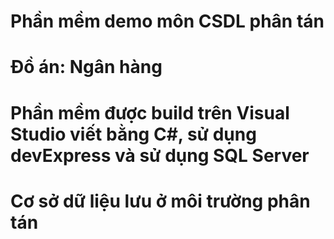 # Phần mềm demo môn CSDL phân tán
# Đồ án: Ngân hàng
# Phần mềm được build trên Visual Studio viết bằng C#, sử dụng devExpress và sử dụng SQL Server
# Cơ sở dữ liệu lưu ở môi trường phân tán
